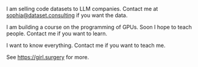 I am selling code datasets to LLM companies. Contact me at sophia@dataset.consulting if you want the data.

I am building a course on the programming of GPUs. Soon I hope to teach people. Contact me if you want to learn.

I want to know everything. Contact me if you want to teach me.

See https://girl.surgery for more.

